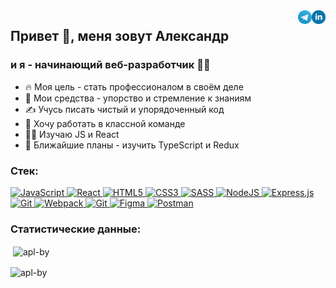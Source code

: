   <a href="https://linkedin.com/in/apl-by" target="_blank">
    <img align="right" src="./icons/linkedin.svg" alt="apl-by linkedin" width="22px" />
  </a>
  <a href="https://t.me/apl_by" target="_blank">
    <img align="right" alt="apl-by telegram" width="22px" src="./icons/telegram.svg" />
  </a>  
<h2 align="left">Привет 👋, меня зовут Александр</h1>
<h3 align="left"> и я - начинающий веб-разработчик 👨‍💻</h3>

- 🔥  Моя цель - стать профессионалом в своём деле
- 💪 Мои средства - упорство и стремление к знаниям
- ✍️ Учусь писать чистый и упорядоченный код
- 🤝 Хочу работать в классной команде   
- 👨‍💻 Изучаю JS и React
- 📝 Ближайшие планы - изучить TypeScript и Redux


<h3 align="left">Стек:</h3>
<p align="left">  
  <a href="https://developer.mozilla.org/en-US/docs/Web/JavaScript" target="_blank">
    <img alt="JavaScript" src="https://img.shields.io/badge/javascript-%23323330.svg?&style=for-the-badge&logo=javascript&logoColor=%23F7DF1E" height="23px"/>
  </a> 
  <a href="https://reactjs.org/" target="_blank">
    <img alt="React" src="https://img.shields.io/badge/react-%2320232a.svg?&style=for-the-badge&logo=react&logoColor=%2361DAFB" height="23px"/>
  </a> 
  <a href="https://www.w3.org/html/" target="_blank">
    <img alt="HTML5" src="https://img.shields.io/badge/html5-%23E34F26.svg?&style=for-the-badge&logo=html5&logoColor=white" height="23px"/>
  </a> 
  <a href="https://www.w3schools.com/css/" target="_blank">
    <img alt="CSS3" src="https://img.shields.io/badge/css3-%231572B6.svg?&style=for-the-badge&logo=css3&logoColor=white" height="23px"/>
  </a>  
  <a href="https://sass-lang.com/" target="_blank">
    <img alt="SASS" src="https://img.shields.io/badge/SASS-hotpink.svg?&style=for-the-badge&logo=SASS&logoColor=white" height="23px"/>
  </a>  
  <a href="https://nodejs.org" target="_blank">
   <img alt="NodeJS" src="https://img.shields.io/badge/node.js-%2343853D.svg?&style=for-the-badge&logo=node.js&logoColor=white" height="23px"/>
  </a>
  <a href="https://expressjs.com" target="_blank">
   <img alt="Express.js" src="https://img.shields.io/badge/express.js-%23404d59.svg?&style=for-the-badge" height="23px"/>
  </a>  
  <a href="https://www.mongodb.com/" target="_blank">
   <img alt="Git" src="https://img.shields.io/badge/git-%23F05033.svg?&style=for-the-badge&logo=git&logoColor=white" height="23px"/>
  </a> 
  <a href="https://webpack.js.org" target="_blank">
    <img alt="Webpack" src="https://img.shields.io/badge/webpack-%238DD6F9.svg?&style=for-the-badge&logo=webpack&logoColor=black" height="23px" />
  </a> 
  <a href="https://git-scm.com/" target="_blank">
    <img alt="Git" src="https://img.shields.io/badge/git-%23F05033.svg?&style=for-the-badge&logo=git&logoColor=white" height="23px"/>
  </a> 
  <a href="https://www.figma.com/" target="_blank">
    <img alt="Figma" src="https://img.shields.io/badge/figma-%23F24E1E.svg?&style=for-the-badge&logo=figma&logoColor=white" height="23px"/>
  </a>  
  <a href="https://postman.com" target="_blank">
   <img alt="Postman" src="https://img.shields.io/badge/Postman-FF6C37?style=for-the-badge&logo=postman&logoColor=white" height="23px"/>
  </a>  
</p>


<h3 align="left">Статистические данные:</h3>
 
  <p align="left">&nbsp;<img align="center" src="https://github-readme-stats.vercel.app/api?username=Apl-by&show_icons=true&locale=en" alt="apl-by" /></p>

  <p align="left"><img align="center" src="https://github-readme-stats.vercel.app/api/top-langs?username=Apl-by&show_icons=true&locale=en&layout=compact" alt="apl-by" /></p>
